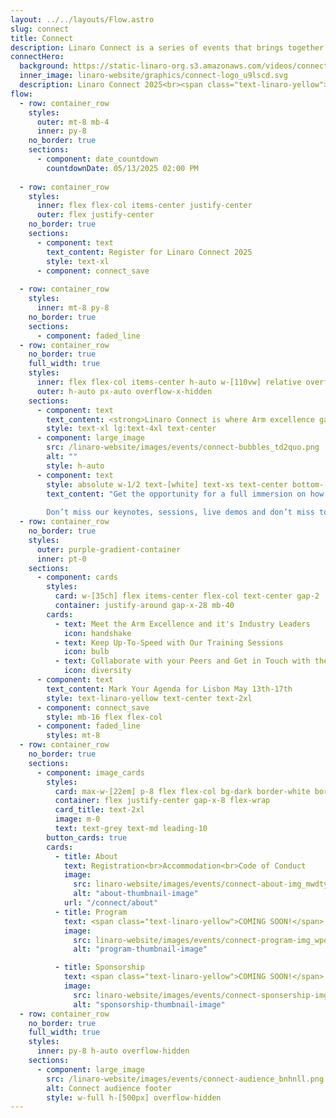 ```yaml
---
layout: ../../layouts/Flow.astro
slug: connect
title: Connect
description: Linaro Connect is a series of events that brings together the Arm Ecosystem. This is the ONLY place where developers, maintainers of both hardware and software can collaborate and discuss common problems
connectHero:
  background: https://static-linaro-org.s3.amazonaws.com/videos/connect-bg-video.mp4
  inner_image: linaro-website/graphics/connect-logo_u9lscd.svg
  description: Linaro Connect 2025<br><span class="text-linaro-yellow">Tuesday 13 May - Friday 16 May 2025</span><br>Lisbon, Portugal
flow:
  - row: container_row
    styles:
      outer: mt-8 mb-4
      inner: py-8
    no_border: true
    sections:
      - component: date_countdown
        countdownDate: 05/13/2025 02:00 PM
  
  - row: container_row
    styles:
      inner: flex flex-col items-center justify-center
      outer: flex justify-center
    no_border: true
    sections:
      - component: text
        text_content: Register for Linaro Connect 2025
        style: text-xl
      - component: connect_save
      
  - row: container_row
    styles:
      inner: mt-8 py-8
    no_border: true
    sections:
      - component: faded_line
  - row: container_row
    no_border: true
    full_width: true
    styles:
      inner: flex flex-col items-center h-auto w-[110vw] relative overflow-x-hidden inset-0 -left-[5%]
      outer: h-auto px-auto overflow-x-hidden
    sections:
      - component: text
        text_content: <strong>Linaro Connect is where Arm excellence gathers and gets together
        style: text-xl lg:text-4xl text-center
      - component: large_image
        src: /linaro-website/images/events/connect-bubbles_td2quo.png
        alt: ""
        style: h-auto
      - component: text
        style: absolute w-1/2 text-[white] text-xs text-center bottom-[20px] lg:text-2xl lg:w-1/4 -translate-x-2/4 left-2/4
        text_content: "Get the opportunity for a full immersion on how to best implement, leverage and foster the Arm solutions. 
        
        Don’t miss our keynotes, sessions, live demos and don’t miss to talk to our experts!"
  - row: container_row
    no_border: true
    styles:
      outer: purple-gradient-container
      inner: pt-0
    sections:
      - component: cards
        styles:
          card: w-[35ch] flex items-center flex-col text-center gap-2
          container: justify-around gap-x-28 mb-40
        cards:
          - text: Meet the Arm Excellence and it's Industry Leaders 
            icon: handshake
          - text: Keep Up-To-Speed with Our Training Sessions
            icon: bulb
          - text: Collaborate with your Peers and Get in Touch with the Arm Network
            icon: diversity
      - component: text
        text_content: Mark Your Agenda for Lisbon May 13th-17th
        style: text-linaro-yellow text-center text-2xl
      - component: connect_save
        style: mb-16 flex flex-col
      - component: faded_line
        styles: mt-8
  - row: container_row
    no_border: true
    sections:
      - component: image_cards
        styles:
          card: max-w-[22em] p-8 flex flex-col bg-dark border-white border rounded-3xl border-solid
          container: flex justify-center gap-x-8 flex-wrap
          card_title: text-2xl
          image: m-0
          text: text-grey text-md leading-10
        button_cards: true
        cards:
          - title: About
            text: Registration<br>Accommodation<br>Code of Conduct
            image:
              src: linaro-website/images/events/connect-about-img_mwdtyg.png
              alt: "about-thumbnail-image"
            url: "/connect/about"
          - title: Program
            text: <span class="text-linaro-yellow">COMING SOON!</span>
            image:
              src: linaro-website/images/events/connect-program-img_wpot8h.png
              alt: "program-thumbnail-image"

          - title: Sponsorship
            text: <span class="text-linaro-yellow">COMING SOON!</span>
            image:
              src: linaro-website/images/events/connect-sponsership-img_wwsncn.png
              alt: "sponsorship-thumbnail-image"
  - row: container_row
    no_border: true
    full_width: true
    styles:
      inner: py-8 h-auto overflow-hidden
    sections:
      - component: large_image
        src: /linaro-website/images/events/connect-audience_bnhnll.png
        alt: Connect audience footer
        style: w-full h-[500px] overflow-hidden
---
```

